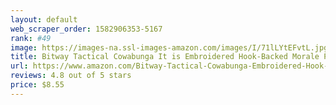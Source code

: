 ```yaml
---
layout: default 
﻿web_scraper_order: 1582906353-5167
rank: #49
image: https://images-na.ssl-images-amazon.com/images/I/71lLYtEFvtL.jpg
title: Bitway Tactical Cowabunga It is Embroidered Hook-Backed Morale Patch
url: https://www.amazon.com/Bitway-Tactical-Cowabunga-Embroidered-Hook-Backed/dp/B07TWYFP3K/ref=zg_mw_arts-crafts_49?_encoding=UTF8&psc=1&refRID=AC0VFVM6SB4FTE33VGXN
reviews: 4.8 out of 5 stars
price: $8.55 
---
```

